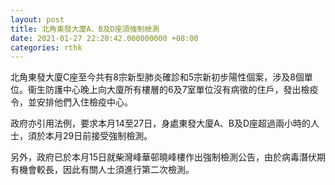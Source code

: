 ```yaml
---
layout: post
title: 北角東發大廈A、B及D座須強制檢測
date: 2021-01-27 22:20:42.000000000 +08:00
categories: rthk
---
```


北角東發大廈C座至今共有8宗新型肺炎確診和5宗新初步陽性個案，涉及8個單位。衞生防護中心晚上向大廈所有樓層的6及7室單位沒有病徵的住戶，發出檢疫令，並安排他們入住檢疫中心。

政府亦引用法例，要求本月14至27日，身處東發大廈A、B及D座超過兩小時的人士，須於本月29日前接受強制檢測。

另外，政府已於本月15日就柴灣峰華邨曉峰樓作出強制檢測公告，由於病毒潛伏期有機會較長，因此有關人士須進行第二次檢測。
